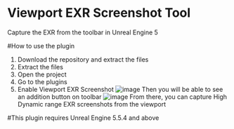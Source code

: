 # Viewport EXR Screenshot Tool
 Capture the EXR from the toolbar in Unreal Engine 5

#How to use the plugin

1) Download the repository and extract the files
2) Extract the files
3) Open the project
4) Go to the plugins
5) Enable Viewport EXR Screenshot
![image](https://github.com/user-attachments/assets/50eff91e-2a13-4d09-8693-4273f9f9648e)
Then you will be able to see an addition button on toolbar
![image](https://github.com/user-attachments/assets/042d0b76-c9bd-41a5-bd7e-72a79a7f19b8)
From there, you can capture High Dynamic range EXR screenshots from the  viewport

#This plugin requires Unreal Engine 5.5.4 and above 
 
